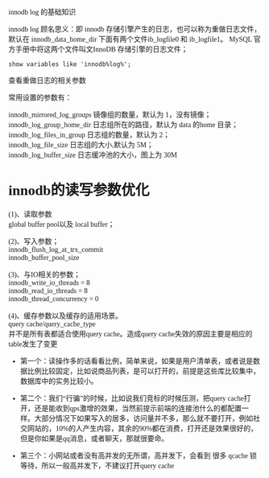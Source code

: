<font face=微软雅黑>

innodb log 的基础知识

innodb log 顾名思义：即 innodb 存储引擎产生的日志，也可以称为重做日志文件，默认在 innodb_data_home_dir 下面有两个文件ib_logfile0 和 ib_logfile1。 MySQL 官方手册中将这两个文件叫文InnoDB 存储引擎的日志文件；

    show variables like 'innodb%log%'; 

查看重做日志的相关参数

常用设置的参数有：

innodb_mirrored_log_groups 镜像组的数量，默认为 1，没有镜像；  
innodb_log_group_home_dir 日志组所在的路径，默认为 data 的home 目录；  
innodb_log_files_in_group 日志组的数量，默认为 2；  
innodb_log_file_size 日志组的大小,默认为 5M；  
innodb_log_buffer_size 日志缓冲池的大小，图上为 30M  


# innodb的读写参数优化   

(1)、读取参数  
global buffer pool以及 local buffer；  
  
(2)、写入参数；  
innodb_flush_log_at_trx_commit  
innodb_buffer_pool_size  
  
(3)、与IO相关的参数；  
innodb_write_io_threads = 8  
innodb_read_io_threads = 8  
innodb_thread_concurrency = 0  
  
(4)、缓存参数以及缓存的适用场景。  
query cache/query_cache_type  
并不是所有表都适合使用query cache。造成query cache失效的原因主要是相应的table发生了变更

* 第一个：读操作多的话看看比例，简单来说，如果是用户清单表，或者说是数据比例比较固定，比如说商品列表，是可以打开的，前提是这些库比较集中，数据库中的实务比较小。

* 第二个：我们“行骗”的时候，比如说我们竞标的时候压测，把query cache打开，还是能收到qps激增的效果，当然前提示前端的连接池什么的都配置一样。大部分情况下如果写入的居多，访问量并不多，那么就不要打开，例如社交网站的，10%的人产生内容，其余的90%都在消费，打开还是效果很好的，但是你如果是qq消息，或者聊天，那就很要命。

* 第三个：小网站或者没有高并发的无所谓，高并发下，会看到 很多 qcache 锁 等待，所以一般高并发下，不建议打开query cache

</font>